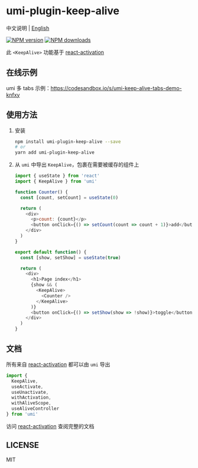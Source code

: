 # umi-plugin-keep-alive

中文说明 | [English](./README_EN.md)

[![NPM version](https://img.shields.io/npm/v/umi-plugin-keep-alive.svg?style=flat)](https://npmjs.org/package/umi-plugin-keep-alive)
[![NPM downloads](http://img.shields.io/npm/dm/umi-plugin-keep-alive.svg?style=flat)](https://npmjs.org/package/umi-plugin-keep-alive)

此 `<KeepAlive>` 功能基于 [react-activation](https://github.com/CJY0208/react-activation/blob/master/README_CN.md)

## 在线示例

umi 多 tabs 示例：https://codesandbox.io/s/umi-keep-alive-tabs-demo-knfxy

## 使用方法

1. 安装

    ```bash
    npm install umi-plugin-keep-alive --save
    # or
    yarn add umi-plugin-keep-alive
    ```

2. 从 `umi` 中导出 `KeepAlive`，包裹在需要被缓存的组件上

    ```javascript
    import { useState } from 'react'
    import { KeepAlive } from 'umi'

    function Counter() {
      const [count, setCount] = useState(0)

      return (
        <div>
          <p>count: {count}</p>
          <button onClick={() => setCount(count => count + 1)}>add</button>
        </div>
      )
    }

    export default function() {
      const [show, setShow] = useState(true)

      return (
        <div>
          <h1>Page index</h1>
          {show && (
            <KeepAlive>
              <Counter />
            </KeepAlive>
          )}
          <button onClick={() => setShow(show => !show)}>toggle</button>
        </div>
      )
    }
    ```

## 文档

所有来自 [react-activation](https://github.com/CJY0208/react-activation/blob/master/README_CN.md) 都可以由 `umi` 导出

```javascript
import {
  KeepAlive,
  useActivate, 
  useUnactivate, 
  withActivation,
  withAliveScope, 
  useAliveController
} from 'umi'
```

访问 [react-activation](https://github.com/CJY0208/react-activation/blob/master/README_CN.md) 查阅完整的文档

## LICENSE

MIT
